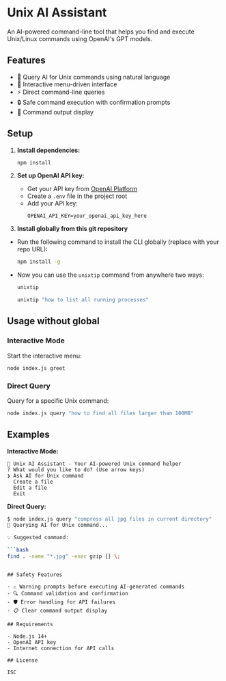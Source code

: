 # Unix AI Assistant

An AI-powered command-line tool that helps you find and execute Unix/Linux commands using OpenAI's GPT models.

## Features

- 🤖 Query AI for Unix commands using natural language
- 🚀 Interactive menu-driven interface
- ⚡ Direct command-line queries
- 🔒 Safe command execution with confirmation prompts
- 📝 Command output display

## Setup

1. **Install dependencies:**
   ```bash
   npm install
   ```

2. **Set up OpenAI API key:**
   - Get your API key from [OpenAI Platform](https://platform.openai.com/api-keys)
   - Create a `.env` file in the project root
   - Add your API key:
     ```
     OPENAI_API_KEY=your_openai_api_key_here
     ```
3. **Install globally from this git repository**
- Run the following command to install the CLI globally (replace with your repo URL):
  ```bash
  npm install -g 
  ```
- Now you can use the `unixtip` command from anywhere two ways:
  ```bash
  unixtip
  ```

  ```bash
  unixtip "how to list all running processes"
  ```

## Usage without global

### Interactive Mode
Start the interactive menu:
```bash
node index.js greet
```

### Direct Query
Query for a specific Unix command:
```bash
node index.js query "how to find all files larger than 100MB"
```

## Examples

**Interactive Mode:**
```
🚀 Unix AI Assistant - Your AI-powered Unix command helper
? What would you like to do? (Use arrow keys)
❯ Ask AI for Unix command
  Create a file
  Edit a file
  Exit
```

**Direct Query:**
```bash
$ node index.js query "compress all jpg files in current directory"
🤖 Querying AI for Unix command...

💡 Suggested command:

```bash
find . -name "*.jpg" -exec gzip {} \;
```
```

## Safety Features

- ⚠️ Warning prompts before executing AI-generated commands
- 🔍 Command validation and confirmation
- 🛡️ Error handling for API failures
- 📋 Clear command output display

## Requirements

- Node.js 14+
- OpenAI API key
- Internet connection for API calls

## License

ISC 